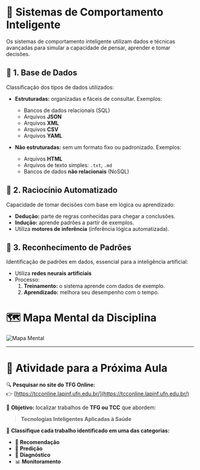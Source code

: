 # 🧠 Sistemas de Comportamento Inteligente

Os sistemas de comportamento inteligente utilizam dados e técnicas avançadas para simular a capacidade de pensar, aprender e tomar decisões.

## 📁 1. Base de Dados

Classificação dos tipos de dados utilizados:

- **Estruturadas:** organizadas e fáceis de consultar. Exemplos:
  - Bancos de dados relacionais (SQL)
  - Arquivos **JSON**
  - Arquivos **XML**
  - Arquivos **CSV**
  - Arquivos **YAML**

- **Não estruturadas:** sem um formato fixo ou padronizado. Exemplos:
  - Arquivos **HTML**
  - Arquivos de texto simples: `.txt`, `.md`
  - Bancos de dados **não relacionais** (NoSQL)

## 🤖 2. Raciocínio Automatizado

Capacidade de tomar decisões com base em lógica ou aprendizado:

- **Dedução:** parte de regras conhecidas para chegar a conclusões.
- **Indução:** aprende padrões a partir de exemplos.
- Utiliza **motores de inferência** (inferência lógica automatizada).

## 🧬 3. Reconhecimento de Padrões

Identificação de padrões em dados, essencial para a inteligência artificial:

- Utiliza **redes neurais artificiais**
- Processo:
  1. **Treinamento:** o sistema aprende com dados de exemplo.
  2. **Aprendizado:** melhora seu desempenho com o tempo.

# 🗺️ Mapa Mental da Disciplina

![Mapa Mental](https://github.com/user-attachments/assets/4195414a-5e31-44e2-89cc-84b555f23f5f)

---

# 📌 Atividade para a Próxima Aula

🔍 **Pesquisar no site do TFG Online:**  
👉 [https://tcconline.lapinf.ufn.edu.br/](https://tcconline.lapinf.ufn.edu.br/)

🎯 **Objetivo:** localizar trabalhos de **TFG ou TCC** que abordem:

> **Tecnologias Inteligentes Aplicadas à Saúde**

📂 **Classifique cada trabalho identificado em uma das categorias:**

- 🧭 **Recomendação**  
- 🔮 **Predição**  
- 🧪 **Diagnóstico**  
- 📊 **Monitoramento**
